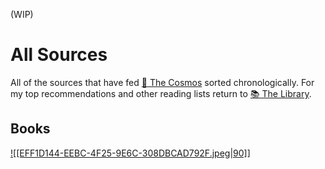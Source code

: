 (WIP)

# All Sources

All of the sources that have fed [🔮 The Cosmos](🔮%20The%20Cosmos/The%20Cosmos.md) sorted chronologically. For my top recommendations and other reading lists return to [📚 The Library](🔮%20The%20Cosmos/The%20Library.md).

## Books

[ ![[EFF1D144-EEBC-4F25-9E6C-308DBCAD792F.jpeg|90]] ](In%20the%20Buddha's%20Words%20Summary,%20Notes%20and%20Highlights)